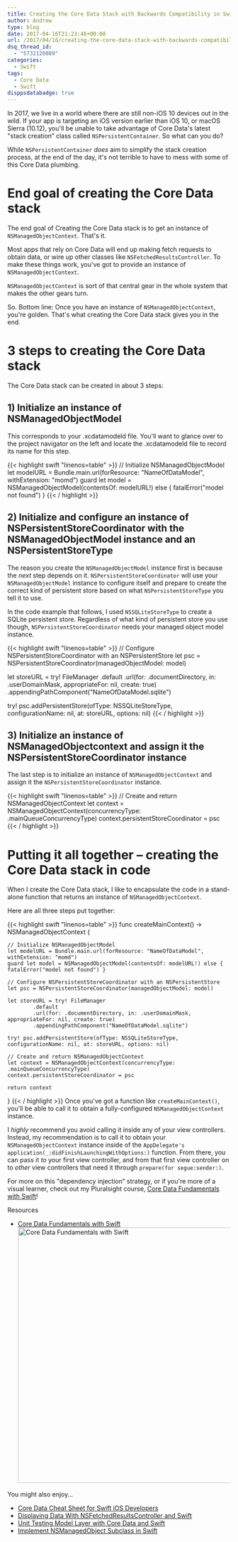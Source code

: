 ```yaml
---
title: Creating the Core Data Stack with Backwards Compatibility in Swift
author: Andrew
type: blog
date: 2017-04-16T21:23:46+00:00
url: /2017/04/16/creating-the-core-data-stack-with-backwards-compatibility-in-swift/
dsq_thread_id:
  - "5732120089"
categories:
  - Swift
tags:
  - Core Data
  - Swift
disppsdatabadge: true
---
```

In 2017, we live in a world where there are still non-iOS 10 devices out in the wild. If your app is targeting an iOS version earlier than iOS 10, or macOS Sierra (10.12), you'll be unable to take advantage of Core Data's latest "stack creation&#8221; class called `NSPersistentContainer`. So what can you do?

While `NSPersistentContainer` _does_ aim to simplify the stack creation process, at the end of the day, it's not terrible to have to mess with some of this Core Data plumbing.



<a name="end-goal" class="jump-target"></a>

# End goal of creating the Core Data stack

The end goal of Creating the Core Data stack is to get an instance of `NSManagedObjectContext`. That's it.

Most apps that rely on Core Data will end up making fetch requests to obtain data, or wire up other classes like `NSFetchedResultsController`. To make these things work, you've got to provide an instance of `NSManagedObjectContext`.

`NSManagedObjectContext` is sort of that central gear in the whole system that makes the other gears turn.

So. Bottom line: Once you have an instance of `NSManagedObjectContext`, you're golden. That's what creating the Core Data stack gives you in the end.

<a name="3-steps" class="jump-target"></a>

# 3 steps to creating the Core Data stack

The Core Data stack can be created in about 3 steps:

<a name="managed-object-model" class="jump-target"></a>

## 1) Initialize an instance of NSManagedObjectModel

This corresponds to your .xcdatamodeld file. You'll want to glance over to the project navigator on the left and locate the .xcdatamodeld file to record its name for this step.

{{< highlight swift "linenos=table" >}}
// Initialize NSManagedObjectModel
let modelURL = Bundle.main.url(forResource: "NameOfDataModel", withExtension: "momd")
guard let model = NSManagedObjectModel(contentsOf: modelURL!) else { fatalError("model not found") }
{{< / highlight >}}
<a name="persistent-store-coordinator" class="jump-target"></a>

## 2) Initialize and configure an instance of NSPersistentStoreCoordinator with the NSManagedObjectModel instance and an NSPersistentStoreType

The reason you create the `NSManagedObjectModel` instance first is because the _next_ step depends on it. `NSPersistentStoreCoordinator` will use your `NSManagedObjectModel` instance to configure itself and prepare to create the correct kind of persistent store based on what `NSPersistentStoreType` you tell it to use.

In the code example that follows, I used `NSSQLiteStoreType` to create a SQLite persistent store. Regardless of what kind of persistent store you use though, `NSPersistentStoreCoordinator` needs your managed object model instance.

{{< highlight swift "linenos=table" >}}
// Configure NSPersistentStoreCoordinator with an NSPersistentStore
let psc = NSPersistentStoreCoordinator(managedObjectModel: model)

let storeURL = try! FileManager
        .default
        .url(for: .documentDirectory, in: .userDomainMask, appropriateFor: nil, create: true)
        .appendingPathComponent("NameOfDataModel.sqlite")

try! psc.addPersistentStore(ofType: NSSQLiteStoreType, configurationName: nil, at: storeURL, options: nil)
{{< / highlight >}}
<a name="managed-object-context" class="jump-target"></a>

## 3) Initialize an instance of NSManagedObjectcontext and assign it the NSPersistentStoreCoordinator instance

The last step is to initialize an instance of `NSManagedObjectContext` and assign it the `NSPersistentStoreCoordinator` instance.

{{< highlight swift "linenos=table" >}}
// Create and return NSManagedObjectContext
let context = NSManagedObjectContext(concurrencyType: .mainQueueConcurrencyType)
context.persistentStoreCoordinator = psc
{{< / highlight >}}
<a name="code-example" class="jump-target"></a>

# Putting it all together – creating the Core Data stack in code

When I create the Core Data stack, I like to encapsulate the code in a stand-alone function that returns an instance of `NSManagedObjectContext`.

Here are all three steps put together:

{{< highlight swift "linenos=table" >}}
func createMainContext() -> NSManagedObjectContext {
    
    // Initialize NSManagedObjectModel
    let modelURL = Bundle.main.url(forResource: "NameOfDataModel", withExtension: "momd")
    guard let model = NSManagedObjectModel(contentsOf: modelURL!) else { fatalError("model not found") }
    
    // Configure NSPersistentStoreCoordinator with an NSPersistentStore
    let psc = NSPersistentStoreCoordinator(managedObjectModel: model)

    let storeURL = try! FileManager
            .default
            .url(for: .documentDirectory, in: .userDomainMask, appropriateFor: nil, create: true)
            .appendingPathComponent("NameOfDataModel.sqlite")
    
    try! psc.addPersistentStore(ofType: NSSQLiteStoreType, configurationName: nil, at: storeURL, options: nil)
    
    // Create and return NSManagedObjectContext
    let context = NSManagedObjectContext(concurrencyType: .mainQueueConcurrencyType)
    context.persistentStoreCoordinator = psc
    
    return context
}
{{< / highlight >}}
Once you've got a function like `createMainContext()`, you'll be able to call it to obtain a fully-configured `NSManagedObjectContext` instance.

I _highly_ recommend you avoid calling it inside any of your view controllers. Instead, my recommendation is to call it to obtain your `NSManagedObjectContext` instance inside of the `AppDelegate's` `application(_:didFinishLaunchingWithOptions:)` function. From there, you can pass it _to_ your first view controller, and from that first view controller on to _other_ view controllers that need it through `prepare(for segue:sender:)`.

For more on this "dependency injection&#8221; strategy, or if you're more of a visual learner, check out my Pluralsight course, [Core Data Fundamentals with Swift][1]!  
<a name="course" class="jump-target"></a>

<div class="resources">
  <div class="resources-header">
    Resources
  </div>
  
  <ul class="resources-content">
    <li>
      <i class="fas fa-video"></i> <a href="http://bit.ly/ps-core-data-swift" target="_blank">Core Data Fundamentals with Swift</a><br /> <a href="http://bit.ly/ps-core-data-swift" target="_blank"><img src="https://www.andrewcbancroft.com/wp-content/uploads/2017/04/ps-core-data-fundamentals-swift-1024x576.png" alt="Core Data Fundamentals with Swift" width="1024" height="576" class="alignnone size-large wp-image-13163" srcset="https://www.andrewcbancroft.com/wp-content/uploads/2017/04/ps-core-data-fundamentals-swift-1024x576.png 1024w, https://www.andrewcbancroft.com/wp-content/uploads/2017/04/ps-core-data-fundamentals-swift-300x169.png 300w, https://www.andrewcbancroft.com/wp-content/uploads/2017/04/ps-core-data-fundamentals-swift-768x432.png 768w, https://www.andrewcbancroft.com/wp-content/uploads/2017/04/ps-core-data-fundamentals-swift.png 1539w" sizes="(max-width: 1024px) 100vw, 1024px" /></a>
    </li>
  </ul>
</div>

<a name="related" class="jump-target"></a>

<div class="resources">
  <div class="resources-header">
    You might also enjoy&#8230;
  </div>
  
  <ul class="resources-content">
    <li>
      <i class="fa fa-angle-right"></i> <a href="https://www.andrewcbancroft.com/2015/02/18/core-data-cheat-sheet-for-swift-ios-developers/" title="Core Data Cheat Sheet for Swift iOS Developers">Core Data Cheat Sheet for Swift iOS Developers</a>
    </li>
    <li>
      <i class="fa fa-angle-right"></i> <a href="https://www.andrewcbancroft.com/2015/03/05/displaying-data-with-nsfetchedresultscontroller-and-swift/" title="Displaying Data With NSFetchedResultsController and Swift">Displaying Data With NSFetchedResultsController and Swift</a>
    </li>
    <li>
      <i class="fa fa-angle-right"></i> <a href="https://www.andrewcbancroft.com/2015/01/13/unit-testing-model-layer-core-data-swift/" title="Unit Testing Model Layer with Core Data and Swift">Unit Testing Model Layer with Core Data and Swift</a>
    </li>
    <li>
      <i class="fa fa-angle-right"></i> <a href="https://www.andrewcbancroft.com/2014/07/17/implement-nsmanagedobject-subclass-in-swift/" title="Implement NSManagedObject Subclass in Swift">Implement NSManagedObject Subclass in Swift</a>
    </li>
  </ul>
</div>

<a name="share" class="jump-target"></a>

 [1]: http://bit.ly/ps-core-data-swift